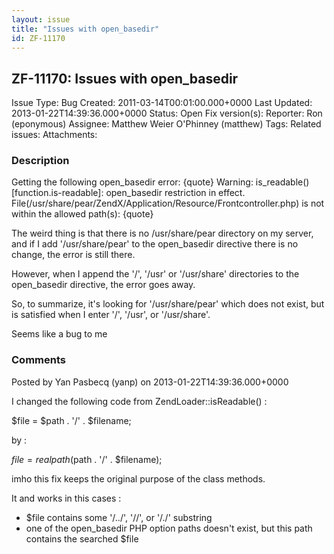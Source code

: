 ```yaml
---
layout: issue
title: "Issues with open_basedir"
id: ZF-11170
---
```


ZF-11170: Issues with open\_basedir
-----------------------------------

 Issue Type: Bug Created: 2011-03-14T00:01:00.000+0000 Last Updated: 2013-01-22T14:39:36.000+0000 Status: Open Fix version(s): 
 Reporter:  Ron (eponymous)  Assignee:  Matthew Weier O'Phinney (matthew)  Tags: 
 Related issues: 
 Attachments: 
### Description

Getting the following open\_basedir error: {quote} Warning: is\_readable() [function.is-readable]: open\_basedir restriction in effect. File(/usr/share/pear/ZendX/Application/Resource/Frontcontroller.php) is not within the allowed path(s): {quote}

The weird thing is that there is no /usr/share/pear directory on my server, and if I add '/usr/share/pear' to the open\_basedir directive there is no change, the error is still there.

However, when I append the '/', '/usr' or '/usr/share' directories to the open\_basedir directive, the error goes away.

So, to summarize, it's looking for '/usr/share/pear' which does not exist, but is satisfied when I enter '/', '/usr', or '/usr/share'.

Seems like a bug to me

 

 

### Comments

Posted by Yan Pasbecq (yanp) on 2013-01-22T14:39:36.000+0000

I changed the following code from ZendLoader::isReadable() :

$file = $path . '/' . $filename;

by :

$file = realpath($path . '/' . $filename);

imho this fix keeps the original purpose of the class methods.

It and works in this cases :

- $file contains some '/../', '//', or '/./' substring
- one of the open\_basedir PHP option paths doesn't exist, but this path contains the searched $file
 


 